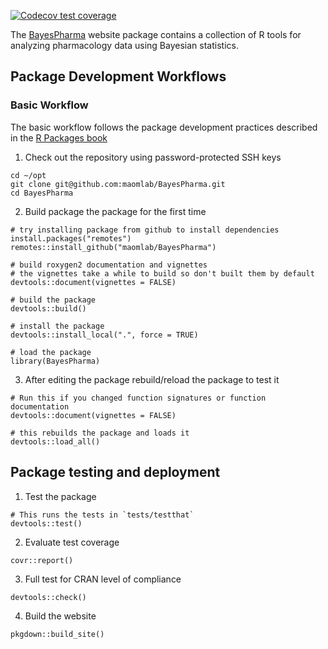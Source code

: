   <!-- badges: start -->
  [![Codecov test coverage](https://codecov.io/gh/maomlab/BayesPharma/branch/main/graph/badge.svg)](https://app.codecov.io/gh/maomlab/BayesPharma?branch=main)
  <!-- badges: end -->

The [BayesPharma](https://maomlab.github.io/BayesPharma) website package contains a collection of R tools for analyzing pharmacology data using Bayesian statistics.

## Package Development Workflows

### Basic Workflow
The basic workflow follows the package development practices described in the
[R Packages book](https://r-pkgs.org/index.html)


1) Check out the repository using password-protected SSH keys

```{shell}
cd ~/opt
git clone git@github.com:maomlab/BayesPharma.git
cd BayesPharma
```
    
2) Build package the package for the first time

```{r}
# try installing package from github to install dependencies
install.packages("remotes")
remotes::install_github("maomlab/BayesPharma")
    
# build roxygen2 documentation and vignettes
# the vignettes take a while to build so don't built them by default
devtools::document(vignettes = FALSE)

# build the package
devtools::build()
    
# install the package
devtools::install_local(".", force = TRUE)
    
# load the package
library(BayesPharma)
```

3) After editing the package rebuild/reload the package to test it

```{r}
# Run this if you changed function signatures or function documentation
devtools::document(vignettes = FALSE)
    
# this rebuilds the package and loads it 
devtools::load_all()
```    
    
## Package testing and deployment

1) Test the package
```{r}
# This runs the tests in `tests/testthat`
devtools::test()
```

2) Evaluate test coverage
```{r}
covr::report()
```

3) Full test for CRAN level of compliance
```{r}
devtools::check()
```

4) Build the website
```{r}
pkgdown::build_site()
```
